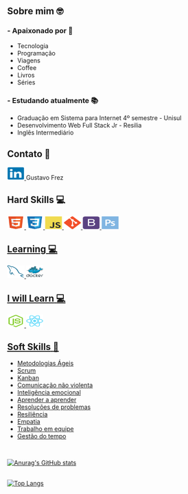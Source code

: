 ## **Sobre mim** :nerd_face:

### - Apaixonado por :orange_heart:

* Tecnologia
* Programação
* Viagens
* Coffee
* Livros
* Séries 

### - Estudando atualmente :books:

* Graduação em Sistema para Internet 4º semestre - Unisul <br>
* Desenvolvimento Web Full Stack Jr - Resilia <br>
* Inglês Intermediário <br>

## **Contato** :calling:

<a href="https://www.linkedin.com/in/gustavofrez/" target="_blank">
<img aling="center" alt="GustavoFrez-Linkedin" height="30" width="40" src ="https://raw.githubusercontent.com/devicons/devicon/master/icons/linkedin/linkedin-original.svg"
style="max-widht:100%;">
</a> Gustavo Frez 


## **Hard Skills** :computer:

<a href="#">
<img aling="center" alt="HTML" height="30" width="40" src ="https://raw.githubusercontent.com/devicons/devicon/master/icons/html5/html5-original.svg"
style="max-widht:100%;">

<a href="#">
<img aling="center" alt="CSS" height="30" width="40" src ="https://raw.githubusercontent.com/devicons/devicon/master/icons/css3/css3-original.svg"
style="max-widht:100%;">

<a href="#">
<img aling="center" alt="JS" height="30" width="40" src ="https://raw.githubusercontent.com/devicons/devicon/master/icons/javascript/javascript-original.svg"
style="max-widht:100%;"> 
   
<a href="#">
<img aling="center" alt="GIT" height="30" width="40" src ="https://raw.githubusercontent.com/devicons/devicon/master/icons/git/git-original.svg"
style="max-widht:100%;">     
   
<a href="#">
<img aling="center" alt="Bootstrap" height="30" width="40" src ="https://raw.githubusercontent.com/devicons/devicon/master/icons/bootstrap/bootstrap-plain.svg"
style="max-widht:100%;">
      
<a href="#">
<img aling="center" alt="Photoshop" height="30" width="40" src ="https://raw.githubusercontent.com/devicons/devicon/master/icons/photoshop/photoshop-plain.svg"
style="max-widht:100%;">  
   
   
## **Learning** :computer:

<a href="#">
<img aling="center" alt="Mysql" height="30" width="40" src ="https://raw.githubusercontent.com/devicons/devicon/master/icons/mysql/mysql-original.svg"
style="max-widht:100%;">   

<a href="#">
<img aling="center" alt="Mysql" height="30" width="40" src ="https://raw.githubusercontent.com/devicons/devicon/master/icons/docker/docker-original-wordmark.svg"
style="max-widht:100%;">  
   

## **I will Learn** :computer:

<a href="#">
<img aling="center" alt="Mysql" height="30" width="40" src ="https://raw.githubusercontent.com/devicons/devicon/master/icons/nodejs/nodejs-original.svg"
style="max-widht:100%;">   

<a href="#">
<img aling="center" alt="Mysql" height="30" width="40" src ="https://raw.githubusercontent.com/devicons/devicon/master/icons/react/react-original.svg"
style="max-widht:100%;">     

   
 ## **Soft Skills** :brain:

* Metodologias Ágeis <br>
* Scrum <br> 
* Kanban <br> 
* Comunicação não violenta <br>   
* Inteligência emocional <br>  
* Aprender a aprender <br> 
* Resoluções de problemas<br>      
* Resiliência  <br>  
* Empatia <br>
* Trabalho em equipe <br>
* Gestão do tempo <br>
<br>   

![Anurag's GitHub stats](https://github-readme-stats.vercel.app/api?username=GUstavoFrez&show_icons=true&theme=tokyonight) <br> <br> 

[![Top Langs](https://github-readme-stats.vercel.app/api/top-langs/?username=anuraghazra&layout=compact)](https://github.com/anuraghazra/github-readme-stats?)

